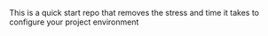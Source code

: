 This is a quick start repo that removes the 
stress and time it takes to configure your project environment